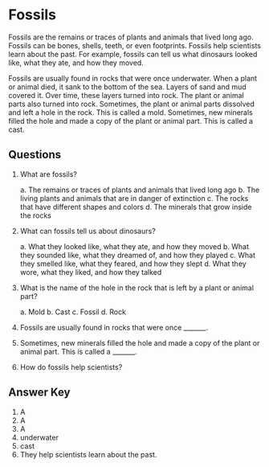 # Fossils

Fossils are the remains or traces of plants and animals that lived long ago. Fossils can be bones, shells, teeth, or even footprints. Fossils help scientists learn about the past. For example, fossils can tell us what dinosaurs looked like, what they ate, and how they moved.

Fossils are usually found in rocks that were once underwater. When a plant or animal died, it sank to the bottom of the sea. Layers of sand and mud covered it. Over time, these layers turned into rock. The plant or animal parts also turned into rock. Sometimes, the plant or animal parts dissolved and left a hole in the rock. This is called a mold. Sometimes, new minerals filled the hole and made a copy of the plant or animal part. This is called a cast.

## Questions

1. What are fossils?

   a. The remains or traces of plants and animals that lived long ago
   b. The living plants and animals that are in danger of extinction
   c. The rocks that have different shapes and colors
   d. The minerals that grow inside the rocks

2. What can fossils tell us about dinosaurs?

   a. What they looked like, what they ate, and how they moved
   b. What they sounded like, what they dreamed of, and how they played
   c. What they smelled like, what they feared, and how they slept
   d. What they wore, what they liked, and how they talked

3. What is the name of the hole in the rock that is left by a plant or animal part?

   a. Mold
   b. Cast
   c. Fossil
   d. Rock

4. Fossils are usually found in rocks that were once _______.

5. Sometimes, new minerals filled the hole and made a copy of the plant or animal part. This is called a _______.

6. How do fossils help scientists?

## Answer Key

1. A
2. A
3. A
4. underwater
5. cast
6. They help scientists learn about the past.
